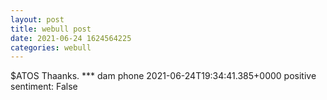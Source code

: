 ```yaml
--- 
layout: post 
title: webull post 
date: 2021-06-24 1624564225 
categories: webull 
--- 
```

$ATOS Thaanks. *** dam phone	2021-06-24T19:34:41.385+0000
positive sentiment: False